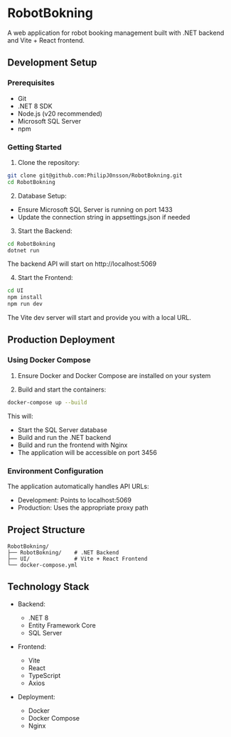 # RobotBokning

A web application for robot booking management built with .NET backend and Vite + React frontend.

## Development Setup

### Prerequisites
- Git
- .NET 8 SDK
- Node.js (v20 recommended)
- Microsoft SQL Server
- npm

### Getting Started

1. Clone the repository:
```bash
git clone git@github.com:PhilipJ0nsson/RobotBokning.git
cd RobotBokning
```

2. Database Setup:
- Ensure Microsoft SQL Server is running on port 1433
- Update the connection string in appsettings.json if needed

3. Start the Backend:
```bash
cd RobotBokning
dotnet run
```
The backend API will start on http://localhost:5069

4. Start the Frontend:
```bash
cd UI
npm install
npm run dev
```
The Vite dev server will start and provide you with a local URL.

## Production Deployment

### Using Docker Compose

1. Ensure Docker and Docker Compose are installed on your system

2. Build and start the containers:
```bash
docker-compose up --build
```

This will:
- Start the SQL Server database
- Build and run the .NET backend
- Build and run the frontend with Nginx
- The application will be accessible on port 3456

### Environment Configuration

The application automatically handles API URLs:
- Development: Points to localhost:5069
- Production: Uses the appropriate proxy path

## Project Structure

```
RobotBokning/
├── RobotBokning/    # .NET Backend
├── UI/              # Vite + React Frontend
└── docker-compose.yml
```

## Technology Stack

- Backend:
  - .NET 8
  - Entity Framework Core
  - SQL Server

- Frontend:
  - Vite
  - React
  - TypeScript
  - Axios

- Deployment:
  - Docker
  - Docker Compose
  - Nginx